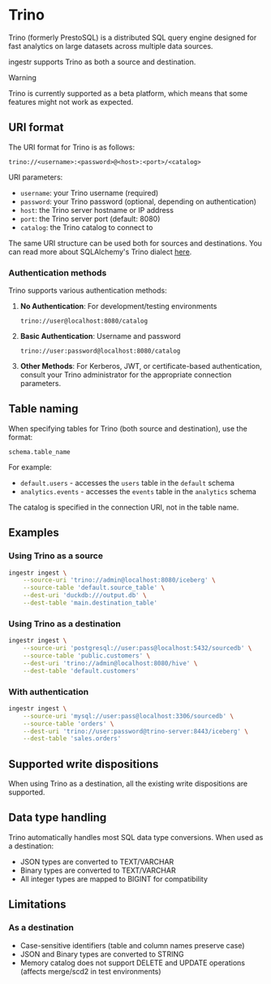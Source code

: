 # Trino
Trino (formerly PrestoSQL) is a distributed SQL query engine designed for fast analytics on large datasets across multiple data sources.

ingestr supports Trino as both a source and destination.

> [!WARNING]
> Trino is currently supported as a beta platform, which means that some features might not work as expected.

## URI format
The URI format for Trino is as follows:

```plaintext
trino://<username>:<password>@<host>:<port>/<catalog>
```

URI parameters:
- `username`: your Trino username (required)
- `password`: your Trino password (optional, depending on authentication)
- `host`: the Trino server hostname or IP address
- `port`: the Trino server port (default: 8080)
- `catalog`: the Trino catalog to connect to

The same URI structure can be used both for sources and destinations. You can read more about SQLAlchemy's Trino dialect [here](https://github.com/trinodb/trino-python-client).

### Authentication methods
Trino supports various authentication methods:

1. **No Authentication**: For development/testing environments
   ```
   trino://user@localhost:8080/catalog
   ```

2. **Basic Authentication**: Username and password
   ```
   trino://user:password@localhost:8080/catalog
   ```

3. **Other Methods**: For Kerberos, JWT, or certificate-based authentication, consult your Trino administrator for the appropriate connection parameters.

## Table naming
When specifying tables for Trino (both source and destination), use the format:

```plaintext
schema.table_name
```

For example:
- `default.users` - accesses the `users` table in the `default` schema
- `analytics.events` - accesses the `events` table in the `analytics` schema

The catalog is specified in the connection URI, not in the table name.

## Examples

### Using Trino as a source
```bash
ingestr ingest \
    --source-uri 'trino://admin@localhost:8080/iceberg' \
    --source-table 'default.source_table' \
    --dest-uri 'duckdb:///output.db' \
    --dest-table 'main.destination_table'
```

### Using Trino as a destination
```bash
ingestr ingest \
    --source-uri 'postgresql://user:pass@localhost:5432/sourcedb' \
    --source-table 'public.customers' \
    --dest-uri 'trino://admin@localhost:8080/hive' \
    --dest-table 'default.customers'
```

### With authentication
```bash
ingestr ingest \
    --source-uri 'mysql://user:pass@localhost:3306/sourcedb' \
    --source-table 'orders' \
    --dest-uri 'trino://user:password@trino-server:8443/iceberg' \
    --dest-table 'sales.orders'
```

## Supported write dispositions
When using Trino as a destination, all the existing write dispositions are supported.

## Data type handling
Trino automatically handles most SQL data type conversions. When used as a destination:
- JSON types are converted to TEXT/VARCHAR
- Binary types are converted to TEXT/VARCHAR
- All integer types are mapped to BIGINT for compatibility

## Limitations

### As a destination
- Case-sensitive identifiers (table and column names preserve case)
- JSON and Binary types are converted to STRING
- Memory catalog does not support DELETE and UPDATE operations (affects merge/scd2 in test environments)